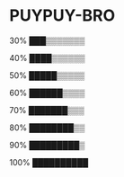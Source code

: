 # PUYPUY-BRO
30% 
███▒▒▒▒▒▒▒ 



40% 
████▒▒▒▒▒▒ 



50% 
█████▒▒▒▒▒ 



60% 
██████▒▒▒▒ 



70% 
███████▒▒▒ 



80% 
████████▒▒ 



90% 
█████████▒ 



100% 
██████████ 

